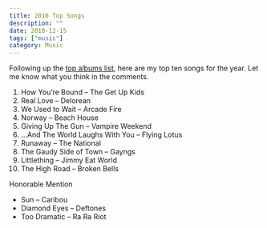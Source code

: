 ```yaml
---
title: 2010 Top Songs
description: ""
date: 2010-12-15
tags: ["music"]
category: Music
---
```



Following up the <a href="https://web.archive.org/web/20131211172911/http://www.marktopia.net/2010-top-albums">top albums list</a>, here are my top ten songs for the year. Let me know what you think in the comments.

<!-- p.p1 {margin: 0.0px 0.0px 0.0px 0.0px; font: 12.0px Helvetica} -->

<ol>

<li>How You’re Bound – The Get Up Kids</li>

<li>Real Love – Delorean</li>

<li>We Used to Wait – Arcade Fire</li>

<li>Norway – Beach House</li>

<li>Giving Up The Gun – Vampire Weekend</li>

<li>…And The World Laughs With You – Flying Lotus</li>

<li>Runaway – The National</li>

<li>The Gaudy Side of Town – Gayngs</li>

<li>Littlething – Jimmy Eat World</li>

<li>The High Road – Broken Bells</li>

</ol>

Honorable Mention

<ul>

<li>Sun – Caribou</li>

<li>Diamond Eyes – Deftones</li>

<li>Too Dramatic – Ra Ra Riot</li>

</ul>
